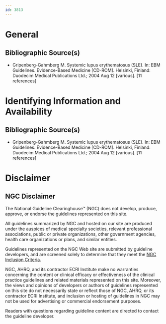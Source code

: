 ```yaml
---
id: 3813
---
```


# General

## Bibliographic Source(s)

- Gripenberg-Gahmberg M. Systemic lupus erythematosus (SLE). In: EBM Guidelines. Evidence-Based Medicine [CD-ROM]. Helsinki, Finland: Duodecim Medical Publications Ltd.; 2004 Aug 12 [various]. [11 references]

# Identifying Information and Availability

## Bibliographic Source(s)

- Gripenberg-Gahmberg M. Systemic lupus erythematosus (SLE). In: EBM Guidelines. Evidence-Based Medicine [CD-ROM]. Helsinki, Finland: Duodecim Medical Publications Ltd.; 2004 Aug 12 [various]. [11 references]

# Disclaimer

## NGC Disclaimer

The National Guideline Clearinghouse™ (NGC) does not develop, produce, approve, or endorse the guidelines represented on this site.

All guidelines summarized by NGC and hosted on our site are produced under the auspices of medical specialty societies, relevant professional associations, public or private organizations, other government agencies, health care organizations or plans, and similar entities.

Guidelines represented on the NGC Web site are submitted by guideline developers, and are screened solely to determine that they meet the [NGC Inclusion Criteria](/help-and-about/summaries/inclusion-criteria).

NGC, AHRQ, and its contractor ECRI Institute make no warranties concerning the content or clinical efficacy or effectiveness of the clinical practice guidelines and related materials represented on this site. Moreover, the views and opinions of developers or authors of guidelines represented on this site do not necessarily state or reflect those of NGC, AHRQ, or its contractor ECRI Institute, and inclusion or hosting of guidelines in NGC may not be used for advertising or commercial endorsement purposes.

Readers with questions regarding guideline content are directed to contact the guideline developer.

